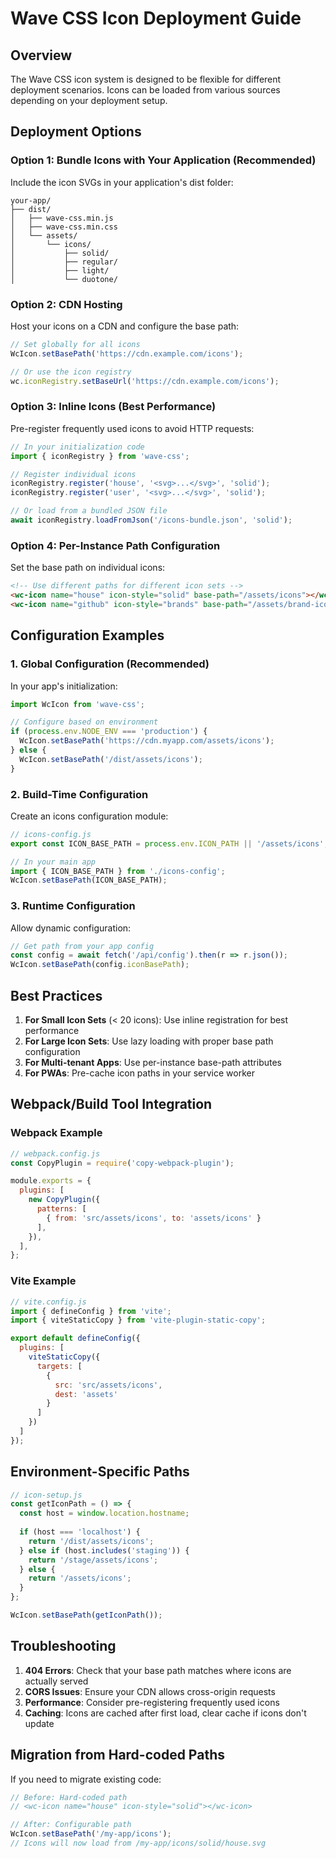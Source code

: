 # Wave CSS Icon Deployment Guide

## Overview
The Wave CSS icon system is designed to be flexible for different deployment scenarios. Icons can be loaded from various sources depending on your deployment setup.

## Deployment Options

### Option 1: Bundle Icons with Your Application (Recommended)
Include the icon SVGs in your application's dist folder:

```
your-app/
├── dist/
│   ├── wave-css.min.js
│   ├── wave-css.min.css
│   └── assets/
│       └── icons/
│           ├── solid/
│           ├── regular/
│           ├── light/
│           └── duotone/
```

### Option 2: CDN Hosting
Host your icons on a CDN and configure the base path:

```javascript
// Set globally for all icons
WcIcon.setBasePath('https://cdn.example.com/icons');

// Or use the icon registry
wc.iconRegistry.setBaseUrl('https://cdn.example.com/icons');
```

### Option 3: Inline Icons (Best Performance)
Pre-register frequently used icons to avoid HTTP requests:

```javascript
// In your initialization code
import { iconRegistry } from 'wave-css';

// Register individual icons
iconRegistry.register('house', '<svg>...</svg>', 'solid');
iconRegistry.register('user', '<svg>...</svg>', 'solid');

// Or load from a bundled JSON file
await iconRegistry.loadFromJson('/icons-bundle.json', 'solid');
```

### Option 4: Per-Instance Path Configuration
Set the base path on individual icons:

```html
<!-- Use different paths for different icon sets -->
<wc-icon name="house" icon-style="solid" base-path="/assets/icons"></wc-icon>
<wc-icon name="github" icon-style="brands" base-path="/assets/brand-icons"></wc-icon>
```

## Configuration Examples

### 1. Global Configuration (Recommended)
In your app's initialization:

```javascript
import WcIcon from 'wave-css';

// Configure based on environment
if (process.env.NODE_ENV === 'production') {
  WcIcon.setBasePath('https://cdn.myapp.com/assets/icons');
} else {
  WcIcon.setBasePath('/dist/assets/icons');
}
```

### 2. Build-Time Configuration
Create an icons configuration module:

```javascript
// icons-config.js
export const ICON_BASE_PATH = process.env.ICON_PATH || '/assets/icons';

// In your main app
import { ICON_BASE_PATH } from './icons-config';
WcIcon.setBasePath(ICON_BASE_PATH);
```

### 3. Runtime Configuration
Allow dynamic configuration:

```javascript
// Get path from your app config
const config = await fetch('/api/config').then(r => r.json());
WcIcon.setBasePath(config.iconBasePath);
```

## Best Practices

1. **For Small Icon Sets** (< 20 icons): Use inline registration for best performance
2. **For Large Icon Sets**: Use lazy loading with proper base path configuration
3. **For Multi-tenant Apps**: Use per-instance base-path attributes
4. **For PWAs**: Pre-cache icon paths in your service worker

## Webpack/Build Tool Integration

### Webpack Example
```javascript
// webpack.config.js
const CopyPlugin = require('copy-webpack-plugin');

module.exports = {
  plugins: [
    new CopyPlugin({
      patterns: [
        { from: 'src/assets/icons', to: 'assets/icons' }
      ],
    }),
  ],
};
```

### Vite Example
```javascript
// vite.config.js
import { defineConfig } from 'vite';
import { viteStaticCopy } from 'vite-plugin-static-copy';

export default defineConfig({
  plugins: [
    viteStaticCopy({
      targets: [
        {
          src: 'src/assets/icons',
          dest: 'assets'
        }
      ]
    })
  ]
});
```

## Environment-Specific Paths

```javascript
// icon-setup.js
const getIconPath = () => {
  const host = window.location.hostname;
  
  if (host === 'localhost') {
    return '/dist/assets/icons';
  } else if (host.includes('staging')) {
    return '/stage/assets/icons';
  } else {
    return '/assets/icons';
  }
};

WcIcon.setBasePath(getIconPath());
```

## Troubleshooting

1. **404 Errors**: Check that your base path matches where icons are actually served
2. **CORS Issues**: Ensure your CDN allows cross-origin requests
3. **Performance**: Consider pre-registering frequently used icons
4. **Caching**: Icons are cached after first load, clear cache if icons don't update

## Migration from Hard-coded Paths

If you need to migrate existing code:

```javascript
// Before: Hard-coded path
// <wc-icon name="house" icon-style="solid"></wc-icon>

// After: Configurable path
WcIcon.setBasePath('/my-app/icons');
// Icons will now load from /my-app/icons/solid/house.svg
```